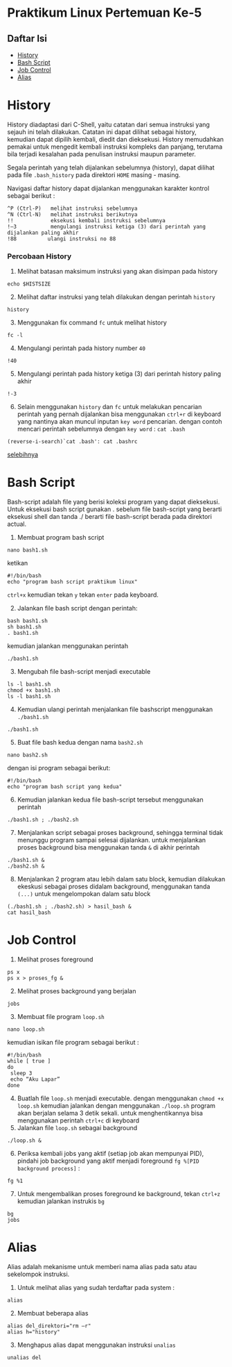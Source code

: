Praktikum Linux Pertemuan Ke-5
==============================

## Daftar Isi
- [History](#history) 
- [Bash Script](#bash-script)
- [Job Control](#job-control)
- [Alias](#alias)


History
=======

History diadaptasi dari C-Shell, yaitu catatan dari semua instruksi yang sejauh ini telah dilakukan. Catatan ini dapat dilihat sebagai history, kemudian dapat dipilih kembali, diedit dan dieksekusi. History memudahkan pemakai untuk mengedit kembali instruksi kompleks dan panjang, terutama bila terjadi kesalahan pada penulisan instruksi maupun parameter.

Segala perintah yang telah dijalankan sebelumnya (history), dapat dilihat pada file `.bash_history` pada direktori `HOME` masing - masing.

Navigasi daftar history dapat dijalankan menggunakan karakter kontrol sebagai berikut :
```
^P (Ctrl-P)   melihat instruksi sebelumnya
^N (Ctrl-N)   melihat instruksi berikutnya
!!            eksekusi kembali instruksi sebelumnya
!–3           mengulangi instruksi ketiga (3) dari perintah yang dijalankan paling akhir
!88          ulangi instruksi no 88
```

### Percobaan History

1. Melihat batasan maksimum instruksi yang akan disimpan pada history
```
echo $HISTSIZE
```
2. Melihat daftar instruksi yang telah dilakukan dengan perintah `history`
```
history
```
3. Menggunakan fix command `fc` untuk melihat history
```
fc -l
```
4. Mengulangi perintah pada history number `40`
```
!40
```
5. Mengulangi perintah pada history ketiga (3) dari perintah history paling akhir
```
!-3
```
6. Selain menggunakan `history` dan `fc` untuk melakukan pencarian perintah yang pernah dijalankan bisa menggunakan `ctrl+r` di  keyboard yang nantinya akan muncul inputan `key word` pencarian. dengan contoh mencari perintah sebelumnya dengan `key word` : `cat .bash`
```
(reverse-i-search)`cat .bash': cat .bashrc 
```

[selebihnya](https://www.washington.edu/computing/unix/history.html)

Bash Script
===========

Bash-script adalah file yang berisi koleksi program yang dapat dieksekusi. Untuk eksekusi bash script gunakan . sebelum file bash-script yang berarti eksekusi shell dan tanda ./ berarti file bash-script berada pada direktori actual.
1. Membuat program bash script
```
nano bash1.sh
```
ketikan
```
#!/bin/bash
echo "program bash script praktikum linux"
```
`ctrl+x` kemudian tekan `y` tekan `enter` pada keyboard.

2. Jalankan file bash script dengan perintah:
```
bash bash1.sh
sh bash1.sh
. bash1.sh
```
kemudian jalankan menggunakan perintah
```
./bash1.sh
```
3. Mengubah file bash-script menjadi executable
```
ls -l bash1.sh
chmod +x bash1.sh
ls -l bash1.sh
```
4. Kemudian ulangi perintah menjalankan file bashscript menggunakan `./bash1.sh`
```
./bash1.sh
```
5. Buat file bash kedua dengan nama `bash2.sh`
```
nano bash2.sh
```
dengan isi program sebagai berikut:
```
#!/bin/bash
echo "program bash script yang kedua"
```
6. Kemudian jalankan kedua file bash-script tersebut menggunakan perintah
```
./bash1.sh ; ./bash2.sh
```
7. Menjalankan script sebagai proses background, sehingga terminal tidak menunggu program sampai selesai dijalankan. untuk menjalankan proses background bisa menggunakan tanda `&` di akhir perintah
```
./bash1.sh &
./bash2.sh &
```
8. Menjalankan 2 program atau lebih dalam satu block, kemudian dilakukan ekeskusi sebagai proses didalam background, menggunakan tanda `(...)` untuk mengelompokan dalam satu block
```
(./bash1.sh ; ./bash2.sh) > hasil_bash &
cat hasil_bash
```

# Job Control

1. Melihat proses foreground
```
ps x
ps x > proses_fg &
```
2. Melihat proses background yang berjalan
```
jobs
```
3. Membuat file program `loop.sh`
```
nano loop.sh
```
kemudian isikan file program sebagai berikut :
```
#!/bin/bash 
while [ true ] 
do
 sleep 3
 echo “Aku Lapar”
done
```
4. Buatlah file `loop.sh` menjadi executable. dengan menggunakan `chmod +x loop.sh` kemudian jalankan dengan menggunakan `./loop.sh` program akan berjalan selama 3 detik sekali. untuk menghentikannya bisa menggunakan perintah `ctrl+c` di keyboard
5. Jalankan file `loop.sh` sebagai background
```
./loop.sh &
```
6. Periksa kembali jobs yang aktif (setiap job akan mempunyai  PID), pindahi job background yang aktif menjadi foreground `fg %[PID background process]` :
```
fg %1
```
7. Untuk mengembalikan proses foreground ke background, tekan `ctrl+z` kemudian jalankan instrukis `bg`
```
bg
jobs
```

# Alias
Alias adalah mekanisme untuk memberi nama alias pada satu atau sekelompok instruksi. 
1. Untuk melihat alias yang sudah terdaftar pada system :
```
alias
```
2. Membuat beberapa alias
```
alias del_direktori="rm –r"
alias h="history"
```
3. Menghapus alias dapat menggunakan instruksi `unalias`
```
unalias del
```
